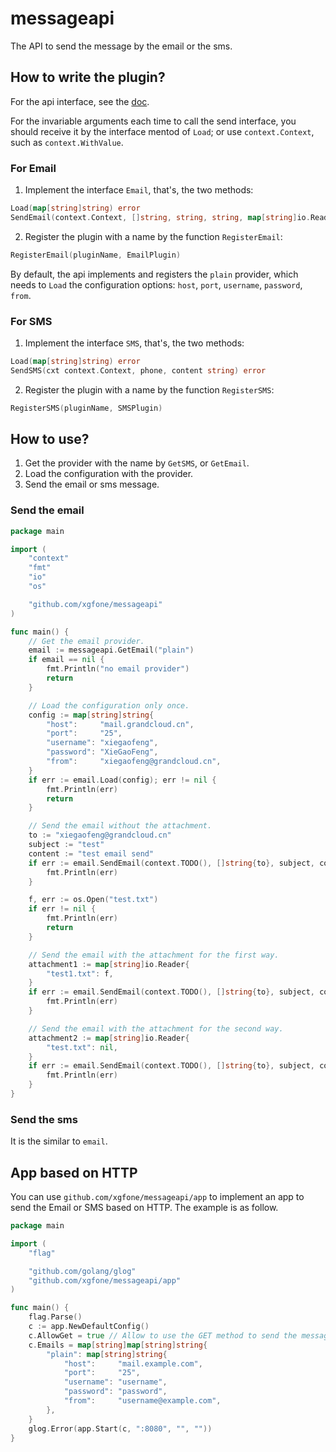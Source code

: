 messageapi
==========

The API to send the message by the email or the sms.

## How to write the plugin?

For the api interface, see the [doc](http://godoc.org/?q=github.com/xgfone/messageapi).

For the invariable arguments each time to call the send interface, you should receive it by the interface mentod of `Load`; or use `context.Context`, such as `context.WithValue`.

### For Email

1. Implement the interface `Email`, that's, the two methods:
```go
Load(map[string]string) error
SendEmail(context.Context, []string, string, string, map[string]io.Reader) error
```
2. Register the plugin with a name by the function `RegisterEmail`:
```go
RegisterEmail(pluginName, EmailPlugin)
```

By default, the api implements and registers the `plain` provider, which needs to `Load` the configuration options: `host`, `port`, `username`, `password`, `from`.

### For SMS

1. Implement the interface `SMS`, that's, the two methods:
```go
Load(map[string]string) error
SendSMS(cxt context.Context, phone, content string) error
```
2. Register the plugin with a name by the function `RegisterSMS`:
```go
RegisterSMS(pluginName, SMSPlugin)
```

## How to use?

1. Get the provider with the name by `GetSMS`, or `GetEmail`.
2. Load the configuration with the provider.
3. Send the email or sms message.

### Send the email
```go
package main

import (
	"context"
	"fmt"
	"io"
	"os"

	"github.com/xgfone/messageapi"
)

func main() {
	// Get the email provider.
	email := messageapi.GetEmail("plain")
	if email == nil {
		fmt.Println("no email provider")
		return
	}

	// Load the configuration only once.
	config := map[string]string{
		"host":     "mail.grandcloud.cn",
		"port":     "25",
		"username": "xiegaofeng",
		"password": "XieGaoFeng",
		"from":     "xiegaofeng@grandcloud.cn",
	}
	if err := email.Load(config); err != nil {
		fmt.Println(err)
		return
	}

	// Send the email without the attachment.
	to := "xiegaofeng@grandcloud.cn"
	subject := "test"
	content := "test email send"
	if err := email.SendEmail(context.TODO(), []string{to}, subject, content, nil); err != nil {
		fmt.Println(err)
	}

	f, err := os.Open("test.txt")
	if err != nil {
		fmt.Println(err)
		return
	}

	// Send the email with the attachment for the first way.
	attachment1 := map[string]io.Reader{
		"test1.txt": f,
	}
	if err := email.SendEmail(context.TODO(), []string{to}, subject, content, attachment1); err != nil {
		fmt.Println(err)
	}

	// Send the email with the attachment for the second way.
	attachment2 := map[string]io.Reader{
		"test.txt": nil,
	}
	if err := email.SendEmail(context.TODO(), []string{to}, subject, content, attachment2); err != nil {
		fmt.Println(err)
	}
}
```

### Send the sms

It is the similar to `email`.

## App based on HTTP

You can use `github.com/xgfone/messageapi/app` to implement an app to send the Email or SMS based on HTTP. The example is as follow.

```go
package main

import (
	"flag"

	"github.com/golang/glog"
	"github.com/xgfone/messageapi/app"
)

func main() {
	flag.Parse()
	c := app.NewDefaultConfig()
	c.AllowGet = true // Allow to use the GET method to send the message
	c.Emails = map[string]map[string]string{
		"plain": map[string]string{
			"host":     "mail.example.com",
			"port":     "25",
			"username": "username",
			"password": "password",
			"from":     "username@example.com",
		},
	}
	glog.Error(app.Start(c, ":8080", "", ""))
}
```
